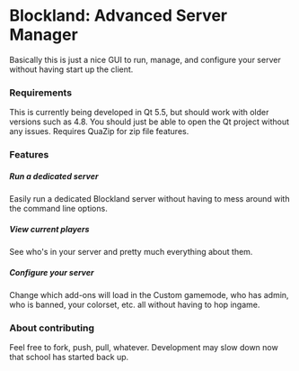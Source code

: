 # Blockland: Advanced Server Manager
Basically this is just a nice GUI to run, manage, and configure your server without having start up the client.

### Requirements
This is currently being developed in Qt 5.5, but should work with older versions such as 4.8.
You should just be able to open the Qt project without any issues.
Requires QuaZip for zip file features.

### Features
##### Run a dedicated server
Easily run a dedicated Blockland server without having to mess around with the command line options.
##### View current players
See who's in your server and pretty much everything about them.
##### Configure your server
Change which add-ons will load in the Custom gamemode, who has admin, who is banned, your colorset, etc. all without having to hop ingame.

### About contributing
Feel free to fork, push, pull, whatever. Development may slow down now that school has started back up.